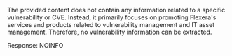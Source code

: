 The provided content does not contain any information related to a specific vulnerability or CVE. Instead, it primarily focuses on promoting Flexera's services and products related to vulnerability management and IT asset management. Therefore, no vulnerability information can be extracted.

Response: NOINFO